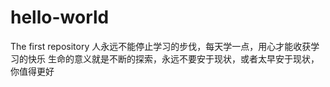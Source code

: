 # hello-world
The first repository
人永远不能停止学习的步伐，每天学一点，用心才能收获学习的快乐
生命的意义就是不断的探索，永远不要安于现状，或者太早安于现状，你值得更好
